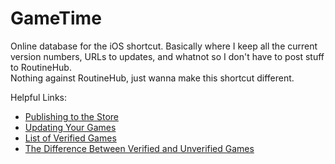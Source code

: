 # GameTime
Online database for the iOS shortcut. 
Basically where I keep all the current version numbers, URLs to updates, and whatnot so I don't have to post stuff to RoutineHub.  
Nothing against RoutineHub, just wanna make this shortcut different. 

Helpful Links:  
* [Publishing to the Store](StorePublishingInstructiona)  
* [Updating Your Games](UpdatingGamesInstructiona)  
* [List of Verified Games](GameList)  
* [The Difference Between Verified and Unverified Games](VerifiedGames)
